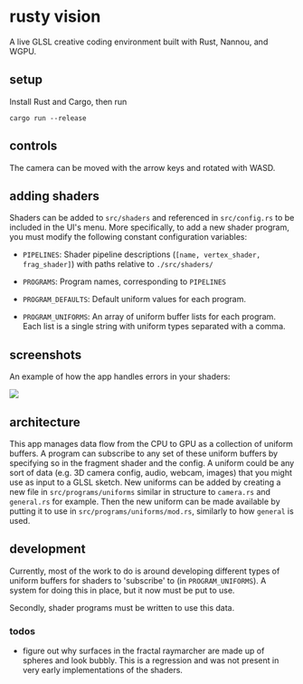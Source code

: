# rusty vision

A live GLSL creative coding environment built with Rust, Nannou, and WGPU.

## setup

Install Rust and Cargo, then run

```
cargo run --release
```

## controls

The camera can be moved with the arrow keys and rotated with WASD.

## adding shaders

Shaders can be added to `src/shaders` and referenced in `src/config.rs` to be included in the UI's menu. More specifically, to add a new shader program, you must modify the following constant configuration variables:

- `PIPELINES`: Shader pipeline descriptions (`[name, vertex_shader, frag_shader]`) with paths relative to `./src/shaders/`

- `PROGRAMS`: Program names, corresponding to `PIPELINES`

- `PROGRAM_DEFAULTS`: Default uniform values for each program.

- `PROGRAM_UNIFORMS`: An array of uniform buffer lists for each program. Each list is a single string with uniform types separated with a comma.

## screenshots

An example of how the app handles errors in your shaders:

![](images/screenshot.png)

## architecture

This app manages data flow from the CPU to GPU as a collection of uniform buffers. A program can subscribe to any set of these uniform buffers by specifying so in the fragment shader and the config. A uniform could be any sort of data (e.g. 3D camera config, audio, webcam, images) that you might use as input to a GLSL sketch. New uniforms can be added by creating a new file in `src/programs/uniforms` similar in structure to `camera.rs` and `general.rs` for example. Then the new uniform can be made available by putting it to use in `src/programs/uniforms/mod.rs`, similarly to how `general` is used.

## development

Currently, most of the work to do is around developing different types of uniform buffers for shaders to 'subscribe' to (in `PROGRAM_UNIFORMS`). A system for doing this in place, but it now must be put to use.

Secondly, shader programs must be written to use this data.

### todos

- figure out why surfaces in the fractal raymarcher are made up of spheres and look bubbly. This is a regression and was not present in very early implementations of the shaders.
